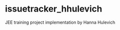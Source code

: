 issuetracker_hhulevich
======================

JEE training project implementation by Hanna Hulevich